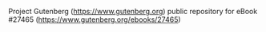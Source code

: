 Project Gutenberg (https://www.gutenberg.org) public repository for eBook #27465 (https://www.gutenberg.org/ebooks/27465)
